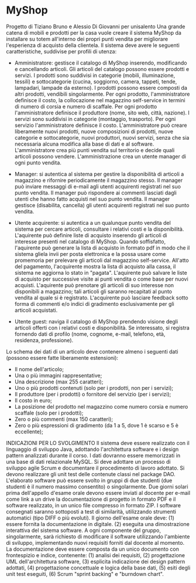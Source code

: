 # MyShop
Progetto di Tiziano Bruno e Alessio Di Giovanni per unisalento
Una grande catena di mobili e prodotti per la casa vuole creare il sistema MyShop da installare su totem all'interno dei propri punti vendita per migliorare l'esperienza di acquisto della clientela. Il sistema deve avere le seguenti caratteristiche, suddivise per profili di utenza:

- 	Amministratore: gestisce il catalogo di MyShop inserendo, modificando e cancellando articoli. Gli articoli del catalogo possono essere prodotti e servizi. I prodotti sono suddivisi in categorie (mobili, illuminazione, tessili) e	sottocategorie (cucina, soggiorno, camera, tappeti, tende, lampadari, lampade da esterno). I prodotti possono essere composti da altri prodotti, vendibili singolarmente. Per ogni prodotto, l'amministratore definisce il costo, la collocazione nel magazzino self-service in termini di numero di corsia e numero di scaffale. Per ogni prodotto l'amministratore definisce il produttore (nome, sito web, città, nazione). I servizi sono suddivisi in categorie (montaggio, trasporto). Per ogni servizio l'amministratore definisce il costo. L'amministratore può creare liberamente nuovi prodotti, nuove composizioni di prodotti, nuove categorie e sottocategorie, nuovi produttori, nuovi servizi, senza che sia necessaria alcuna modifica alla base di dati e al software. L'amministratore crea più punti vendita sul territorio e decide quali articoli possono vendere. L'amministrazione crea un utente manager di ogni punto vendita.

- 	Manager: si autentica al sistema per gestire la disponibilità di articoli a magazzino e rifornire periodicamente il magazzino stesso. Il manager può inviare messaggi di e-mail agli utenti acquirenti registrati nel suo punto vendita. Il manager può rispondere ai commenti lasciati dagli utenti che hanno fatto acquisti nel suo punto vendita. Il manager gestisce (disabilita, cancella) gli utenti acquirenti registrati nel suo punto vendita.

- 	Utente acquirente: si autentica a un qualunque punto vendita del sistema per cercare articoli, consultare i relativi costi e la disponibilità. L'aquirente può definire liste di acquisto inserendo gli articoli di interesse presenti nel catalogo di MyShop. Quando soffisfatto, l'aquirente può generare la lista di acquisto in formato pdf in modo che il sistema gliela invii per posta elettronica e la possa usare come promemoria per prelevare gli articoli dal magazzino self-service. All'atto del pagamento, l'acquirente mostra la lista di acquisto alla cassa, il sistema ne aggiorna lo stato in "pagata". L'aquirente può salvare le liste di acquisto per successive visite ai punti vendita o come base per nuovi acquisti. L'aquirente può prenotare gli articoli di suo interesse non disponibili a magazzino; tali articoli gli saranno recapitati al punto vendita al quale si è registrato. L'acquirente può lasciare feedback sotto forma di commenti e/o indici di gradimento esclusivamente per gli articoli acquistati.

- 	Utente guest: naviga il catalogo di MyShop prendendo visione degli articoli offerti con i relativi costi e disponibilità. Se interessato, si registra fornendo dati di profilo (nome, cognome, e-mail, telefono, età, residenza, professione).

Lo schema dei dati di un articolo deve contenere almeno i seguenti dati (possono essere fatte liberamente estensioni):
- 	Il nome dell'articolo;
- 	Una o più immagini rappresentative;
- 	Una descrizione (max 255 caratteri);
-	Uno o più prodotti contenuti (solo per i prodotti, non per i servizi);
-	Il produttore (per i prodotti) o fornitore del servizio (per i servizi);
-	Il costo in euro;
- 	La posizione del prodotto nel magazzino come numero corsia e numero scaffale (solo per i prodotti);
-	Zero o più commenti (max 150 caratteri);
- 	Zero o più espressioni di gradimento (da 1 a 5, dove 1 è scarso e 5 è eccellente);

INDICAZIONI PER LO SVOLGIMENTO
Il sistema deve essere realizzato con il linguaggio di sviluppo Java, adottando l'architettura software e i design pattern analizzati durante il corso. I dati dovranno essere memorizzati in una base di dati relazionale MySQL. Si deve adottare un processo di sviluppo agile Scrum e documentare il procedimento di lavoro adottato. Si devono realizzare gli unit test delle contenute classi nel package DAO. L'elaborato software può essere svolto in gruppi di due studenti (due studenti è il numero massimo consentito) o singolarmente.
Due giorni solari prima dell'appello d'esame orale devono essere inviati al docente per e-mail come link a un drive la documentazione di progetto in formato PDF e il software realizzato, in un unico file compresso in formato ZIP. I software consegnati saranno sottoposti a test di similarità, utilizzando strumenti automatici (tipo DIFF o più evoluti).
Il giorno dell'esame orale deve: (1) essere fornita la documentazione in digitale. (2) eseguita una dimostrazione interattiva del sistema software. A ogni componente del gruppo, singolarmente, sarà richiesto di modificare il software utilizzando l'ambiente di sviluppo, implementando nuovi requisiti forniti dal docente al momento. La documentazione deve essere composta da un unico documento con frontespizio e indice, contenente: (1) analisi dei requisiti, (2) progettazione UML dell'architettura software, (3) esplicita indicazione dei design pattern adottati, (4) progettazione concettuale e logica della base dati, (5) esiti degli unit test eseguiti, (6) Scrum "sprint backing" e "burndown chart".

